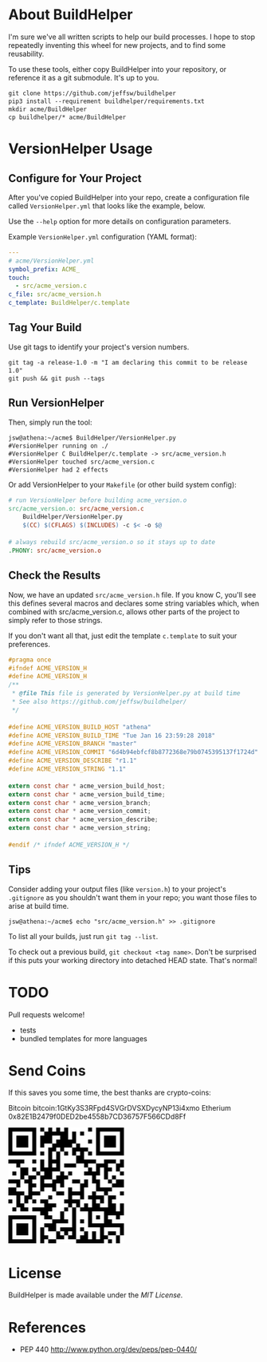 # About BuildHelper

I'm sure we've all written scripts to help our build processes.
I hope to stop repeatedly inventing this wheel for new projects,
and to find some reusability.

To use these tools, either copy BuildHelper into your repository,
or reference it as a git submodule.  It's up to you.

```shell
git clone https://github.com/jeffsw/buildhelper
pip3 install --requirement buildhelper/requirements.txt
mkdir acme/BuildHelper
cp buildhelper/* acme/BuildHelper
```

# VersionHelper Usage

## Configure for Your Project

After you've copied BuildHelper into your repo, create a configuration
file called `VersionHelper.yml` that looks like the example, below.

Use the `--help` option for more details on configuration parameters.

Example `VersionHelper.yml` configuration (YAML format):

```yaml
---
# acme/VersionHelper.yml
symbol_prefix: ACME_
touch:
  - src/acme_version.c
c_file: src/acme_version.h
c_template: BuildHelper/c.template
```

## Tag Your Build

Use git tags to identify your project's version numbers.
```shell
git tag -a release-1.0 -m "I am declaring this commit to be release 1.0"
git push && git push --tags
```

## Run VersionHelper

Then, simply run the tool:

```console
jsw@athena:~/acme$ BuildHelper/VersionHelper.py
#VersionHelper running on ./
#VersionHelper C BuildHelper/c.template -> src/acme_version.h
#VersionHelper touched src/acme_version.c
#VersionHelper had 2 effects
```

Or add VersionHelper to your `Makefile` (or other build system config):
```Makefile
# run VersionHelper before building acme_version.o
src/acme_version.o: src/acme_version.c
    BuildHelper/VersionHelper.py
    $(CC) $(CFLAGS) $(INCLUDES) -c $< -o $@

# always rebuild src/acme_version.o so it stays up to date
.PHONY: src/acme_version.o
```

## Check the Results

Now, we have an updated `src/acme_version.h` file.  If you know C, you'll
see this defines several macros and declares some string variables which,
when combined with src/acme_version.c, allows other parts of the project
to simply refer to those strings.

If you don't want all that, just edit the template `c.template` to suit
your preferences.

```C
#pragma once
#ifndef ACME_VERSION_H
#define ACME_VERSION_H
/**
 * @file This file is generated by VersionHelper.py at build time
 * See also https://github.com/jeffsw/buildhelper/
 */

#define ACME_VERSION_BUILD_HOST "athena"
#define ACME_VERSION_BUILD_TIME "Tue Jan 16 23:59:28 2018"
#define ACME_VERSION_BRANCH "master"
#define ACME_VERSION_COMMIT "6d4b94ebfcf8b8772368e79b0745395137f1724d"
#define ACME_VERSION_DESCRIBE "r1.1"
#define ACME_VERSION_STRING "1.1"

extern const char * acme_version_build_host;
extern const char * acme_version_build_time;
extern const char * acme_version_branch;
extern const char * acme_version_commit;
extern const char * acme_version_describe;
extern const char * acme_version_string;

#endif /* ifndef ACME_VERSION_H */
```

## Tips

Consider adding your output files (like `version.h`) to your
project's `.gitignore` as you shouldn't want them in your repo; you
want those files to arise at build time.

```console
jsw@athena:~/acme$ echo "src/acme_version.h" >> .gitignore
```

To list all your builds, just run `git tag --list`.

To check out a previous build, `git checkout <tag name>`.  Don't be
surprised if this puts your working directory into detached HEAD
state.  That's normal!

# TODO

Pull requests welcome!

* tests
* bundled templates for more languages

# Send Coins

If this saves you some time, the best thanks are crypto-coins:

Bitcoin bitcoin:1GtKy3S3RFpd4SVGrDVSXDycyNP13i4xmo
Etherium 0x82E1B2479f0DED2be4558b7CD36757F566CDd8Ff

<img src="btc_qr.gif" alt="bitcoin 1GtKy3S3RFpd4SVGrDVSXDycyNP13i4xmo">

# License

BuildHelper is made available under the *MIT License.*

# References
* PEP 440 http://www.python.org/dev/peps/pep-0440/
